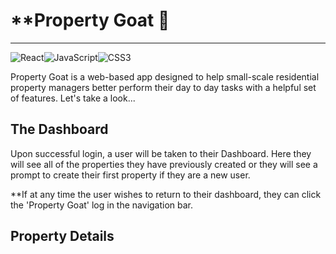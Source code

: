# **Property Goat 🐐
---

![React](https://img.shields.io/badge/react-%2320232a.svg?style=for-the-badge&logo=react&logoColor=%2361DAFB)![JavaScript](https://img.shields.io/badge/javascript-%23323330.svg?style=for-the-badge&logo=javascript&logoColor=%23F7DF1E)![CSS3](https://img.shields.io/badge/css3-%231572B6.svg?style=for-the-badge&logo=css3&logoColor=white)

Property Goat is a web-based app designed to help small-scale residential property managers better perform their day to day tasks with a helpful set of features. Let's take a look...

## **The Dashboard**
Upon successful login, a user will be taken to their Dashboard. Here they will see all of the properties they have previously created or they will see a prompt to create their first property if they are a new user. 

**If at any time the user wishes to return to their dashboard, they can click the 'Property Goat' log in the navigation bar.

## **Property Details**
